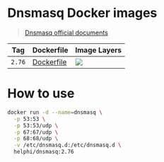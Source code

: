 # Dnsmasq Docker images

> [Dnsmasq official documents](http://www.thekelleys.org.uk/dnsmasq/doc.html)

Tag | Dockerfile | Image Layers
----|------------|-------------
`2.76` | [Dockerfile](https://github.com/helphi/Dockerfile-dnsmasq/blob/master/2.76/Dockerfile) | [![](https://images.microbadger.com/badges/image/helphi/dnsmasq:2.76.svg)](https://microbadger.com/images/helphi/dnsmasq:2.76 "Get your own image badge on microbadger.com")

# How to use

```sh
docker run -d --name=dnsmasq \
  -p 53:53 \
  -p 53:53/udp \
  -p 67:67/udp \
  -p 68:68/udp \
  -v /etc/dnsmasq.d:/etc/dnsmasq.d \
  helphi/dnsmasq:2.76
```
